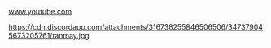 www.youtube.com

https://cdn.discordapp.com/attachments/316738255846506506/347379045673205761/tanmay.jpg